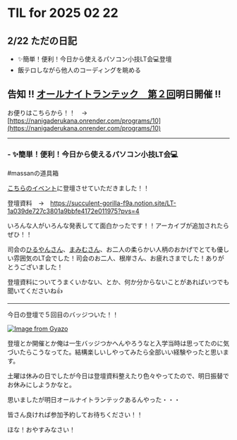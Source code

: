 # TIL for 2025 02 22
## 2/22 ただの日記

- ✨簡単！便利！今日から使えるパソコン小技LT会💻登壇
- 飯テロしながら他人のコーディングを眺める

## 告知 :bangbang: [オールナイトランテック　第２回](https://school.runteq.jp/v2/runteq_events/1291)明日開催 :bangbang: 

お便りはこちらから！！　→　[https://nanigaderukana.onrender.com/programs/10](https://nanigaderukana.onrender.com/programs/10)

---

### - ✨簡単！便利！今日から使えるパソコン小技LT会💻
#massanの道具箱

[こちらのイベント](https://school.runteq.jp/v2/runteq_events/1284)に登壇させていただきました！！

登壇資料　→　https://succulent-gorilla-f9a.notion.site/LT-1a039de727c3801a9bbfe4172e011975?pvs=4

いろんな人がいろんな発表してて面白かったです！！アーカイブが追加されたらぜひ！！

司会の[ひるやんさん](https://school.runteq.jp/v3/social_portfolios/1434)、[まみむさん](https://school.runteq.jp/v3/social_portfolios/1471)、お二人の柔らかい人柄のおかげでとても優しい雰囲気のLT会でした！司会のお二人、根岸さん、お疲れさまでした！ありがとうございました！

登壇資料についてうまくいかない、とか、何か分からないことがあればいつでも聞いてくださいね👍

---

今日の登壇で５回目のバッジついた！！

[![Image from Gyazo](https://i.gyazo.com/0d70e1dc17ad3298ab7ea65b7f4e3730.png)](https://gyazo.com/0d70e1dc17ad3298ab7ea65b7f4e3730)

登壇とか開催とか俺は一生バッジつかへんやろうなと入学当時は思ってたのに気づいたらこうなってた。結構楽しいしやってみたら全部いい経験やったと思います。

土曜は休みの日でしたが今日は登壇資料整えたり色々やってたので、明日振替でお休みにしようかなと。

思いましたが明日オールナイトランテックあるんやった・・・

皆さん良ければ参加予約してお待ちください！！

ほな！おやすみなさい！

